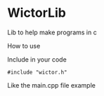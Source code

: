 # WictorLib

Lib to help make programs in c

How to use

Include in your code 

    #include "wictor.h"
	
Like the main.cpp file example